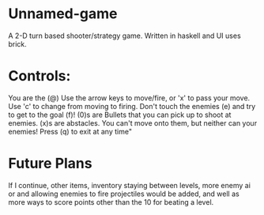 # Unnamed-game
A 2-D turn based shooter/strategy game.
Written in haskell and UI uses brick.

# Controls:
You are the (@)
Use the arrow keys to move/fire, or 'x' to pass your move. 
Use 'c' to change from moving to firing.
Don't touch the enemies (e) and try to get to the goal (f)!
(0)s are Bullets that you can pick up to shoot at enemies.
(x)s are abstacles. You can't move onto them, but neither can your enemies!
Press (q) to exit at any time"

# Future Plans
If I continue, other items, inventory staying between levels, more enemy ai or and allowing enemies to fire projectiles would be added, and well as more ways to score points other than the 10 for beating a level.
